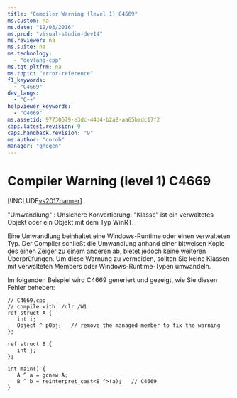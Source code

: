 ```yaml
---
title: "Compiler Warning (level 1) C4669"
ms.custom: na
ms.date: "12/03/2016"
ms.prod: "visual-studio-dev14"
ms.reviewer: na
ms.suite: na
ms.technology: 
  - "devlang-cpp"
ms.tgt_pltfrm: na
ms.topic: "error-reference"
f1_keywords: 
  - "C4669"
dev_langs: 
  - "C++"
helpviewer_keywords: 
  - "C4669"
ms.assetid: 97730679-e3dc-44d4-b2a8-aa65badc17f2
caps.latest.revision: 9
caps.handback.revision: "9"
ms.author: "corob"
manager: "ghogen"
---
```

# Compiler Warning (level 1) C4669
[!INCLUDE[vs2017banner](../../assembler/inline/includes/vs2017banner.md)]

"Umwandlung" : Unsichere Konvertierung: "Klasse" ist ein verwaltetes Objekt oder ein Objekt mit dem Typ WinRT.  
  
 Eine Umwandlung beinhaltet eine Windows\-Runtime oder einen verwalteten Typ.  Der Compiler schließt die Umwandlung anhand einer bitweisen Kopie des einen Zeiger zu einem anderen ab, bietet jedoch keine weiteren Überprüfungen.  Um diese Warnung zu vermeiden, sollten Sie keine Klassen mit verwalteten Members oder Windows\-Runtime\-Typen umwandeln.  
  
 Im folgenden Beispiel wird C4669 generiert und gezeigt, wie Sie diesen Fehler beheben:  
  
```  
// C4669.cpp  
// compile with: /clr /W1  
ref struct A {  
   int i;  
   Object ^ pObj;   // remove the managed member to fix the warning  
};  
  
ref struct B {  
   int j;  
};  
  
int main() {  
   A ^ a = gcnew A;  
   B ^ b = reinterpret_cast<B ^>(a);   // C4669  
}  
```